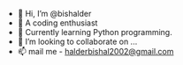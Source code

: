 - 👋 Hi, I’m @bishalder
- 👀 A coding enthusiast
- 🌱 Currently learning Python programming.
- 💞️ I’m looking to collaborate on ...
- 📫 mail me - halderbishal2002@gmail.com

<!---
bishalder/bishalder is a ✨ special ✨ repository because its `README.md` (this file) appears on your GitHub profile.
You can click the Preview link to take a look at your changes.
--->
